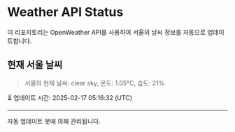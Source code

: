 
# Weather API Status

이 리포지토리는 OpenWeather API를 사용하여 서울의 날씨 정보를 자동으로 업데이트합니다.

## 현재 서울 날씨
> 서울의 현재 날씨: clear sky, 온도: 1.05°C, 습도: 21%

⏳ 업데이트 시간: 2025-02-17 05:16:32 (UTC)

---
자동 업데이트 봇에 의해 관리됩니다.
